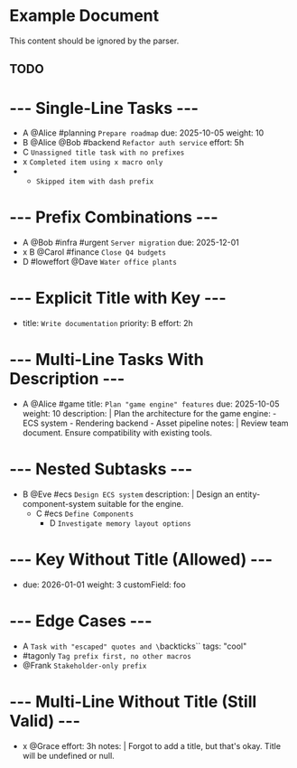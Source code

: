 # Example Document

This content should be ignored by the parser.

## TODO

# --- Single-Line Tasks ---

- A @Alice #planning `Prepare roadmap` due: 2025-10-05 weight: 10
- B @Alice @Bob #backend `Refactor auth service` effort: 5h
- C `Unassigned title task with no prefixes`
- x `Completed item using x macro only`
- - `Skipped item with dash prefix`

# --- Prefix Combinations ---

- A @Bob #infra #urgent `Server migration` due: 2025-12-01
- x B @Carol #finance `Close Q4 budgets`
- D #loweffort @Dave `Water office plants`

# --- Explicit Title with Key ---

- title: `Write documentation` priority: B effort: 2h

# --- Multi-Line Tasks With Description ---

- A @Alice #game
  title: `Plan "game engine" features`
  due: 2025-10-05
  weight: 10
  description: |
    Plan the architecture for the game engine:
      - ECS system
      - Rendering backend
      - Asset pipeline
  notes: |
    Review team document.
    Ensure compatibility with existing tools.

# --- Nested Subtasks ---

- B @Eve #ecs `Design ECS system`
  description: |
    Design an entity-component-system suitable
    for the engine.
  - C #ecs `Define Components`
    - D `Investigate memory layout options`

# --- Key Without Title (Allowed) ---

- due: 2026-01-01 weight: 3 customField: foo

# --- Edge Cases ---

- A `Task with "escaped" quotes and \`backticks\`` tags: "cool"
- #tagonly `Tag prefix first, no other macros`
- @Frank `Stakeholder-only prefix`

# --- Multi-Line Without Title (Still Valid) ---

- x @Grace
  effort: 3h
  notes: |
    Forgot to add a title, but that's okay.
    Title will be undefined or null.
